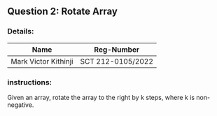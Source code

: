 ## Question 2: Rotate Array

### Details:
|Name|Reg-Number|
|----|----------|
|Mark Victor Kithinji| SCT 212-0105/2022|

### instructions:
Given an array, rotate the array to the right by k steps, where k is non-negative.
